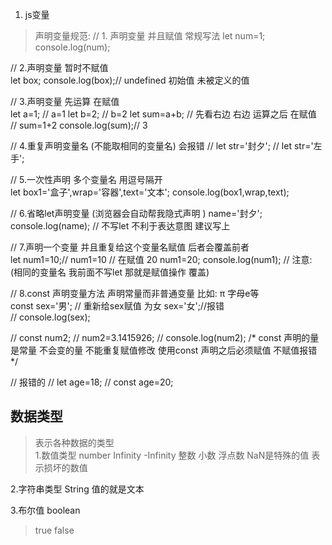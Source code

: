 1. js变量  

>声明变量规范:
// 1. 声明变量  并且赋值  常规写法 
let num=1;
console.log(num);

// 2.声明变量  暂时不赋值   
let box;
console.log(box);// undefined  初始值   未被定义的值  

// 3.声明变量  先运算  在赋值   
let a=1;
// a=1
let b=2;
// b=2
let sum=a+b;
// 先看右边  右边 运算之后 在赋值   
// sum=1+2
console.log(sum);// 3

// 4.重复声明变量名    (不能取相同的变量名) 会报错 
// let str='封夕';
// let str='左手';

// 5.一次性声明 多个变量名   用逗号隔开  
let box1='盒子',wrap='容器',text='文本';
console.log(box1,wrap,text);

// 6.省略let声明变量   (浏览器会自动帮我隐式声明  )
name='封夕';
console.log(name);
// 不写let  不利于表达意图    建议写上  


// 7.声明一个变量  并且重复给这个变量名赋值    后者会覆盖前者   
let num1=10;// num1=10 
// 在赋值  20
num1=20;
console.log(num1);
// 注意: (相同的变量名  我前面不写let 那就是赋值操作  覆盖)


// 8.const 声明变量方法  声明常量而非普通变量  比如: π  字母e等  
const sex='男';
// 重新给sex赋值  为女
sex='女';//报错  
// console.log(sex);

// const num2;
// num2=3.1415926;
// console.log(num2);
/*
    const  声明的量 是常量  不会变的量  不能重复赋值修改 
    使用const  声明之后必须赋值  不赋值报错  
*/


// 报错的 
// let age=18;
// const age=20;

## 数据类型 
>表示各种数据的类型    
1.数值类型  number     Infinity  -Infinity
>整数  小数  浮点数
>NaN是特殊的值  表示损坏的数值


2.字符串类型  String 值的就是文本  


3.布尔值 boolean   
> true
> false

